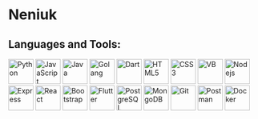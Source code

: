 # Neniuk

## Languages and Tools:

<p float="left">
    <img src="./images/python.svg" alt="Python" width="50" height="50">
    <img src="./images/javascript.svg" alt="JavaScript" width="50" height="50">
    <img src="./images/openjdk.svg" alt="Java" width="50" height="50">
    <img src="./images/go.svg" alt="Golang" width="50" height="50">
    <img src="./images/dart.svg" alt="Dart" width="50" height="50">
    <img src="./images/html5.svg" alt="HTML5" width="50" height="50">
    <img src="./images/css3.svg" alt="CSS3" width="50" height="50">
    <img src="./images/visualbasic.svg" alt="VB" width="50" height="50">
    <img src="./images/nodedotjs.svg" alt="Nodejs" width="50" height="50">
    <img src="./images/express.svg" alt="Express" width="50" height="50">
    <img src="./images/react.svg" alt="React" width="50" height="50">
    <img src="./images/bootstrap.svg" alt="Bootstrap" width="50" height="50">
    <img src="./images/flutter.svg" alt="Flutter" width="50" height="50">
    <img src="./images/postgresql.svg" alt="PostgreSQL" width="50" height="50">
    <img src="./images/mongodb.svg" alt="MongoDB" width="50" height="50">
    <img src="./images/git.svg" alt="Git" width="50" height="50">
    <img src="./images/postman.svg" alt="Postman" width="50" height="50">
    <img src="./images/docker.svg" alt="Docker" width="50" height="50">
</p>
